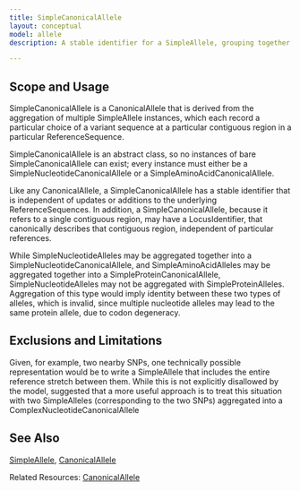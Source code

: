 ```yaml
---
title: SimpleCanonicalAllele
layout: conceptual
model: allele
description: A stable identifier for a SimpleAllele, grouping together the different ways that the allele might be described across different versions of different ReferenceSequences.

---
```


Scope and Usage
---------------



SimpleCanonicalAllele is a CanonicalAllele that is derived from the aggregation of multiple SimpleAllele instances, which each record a particular choice of a variant sequence at a particular contiguous region in a particular ReferenceSequence.

SimpleCanonicalAllele is an abstract class, so no instances of bare SimpleCanonicalAllele can exist; every instance must either be a SimpleNucleotideCanonicalAllele or a SimpleAminoAcidCanonicalAllele.

Like any CanonicalAllele, a SimpleCanonicalAllele has a stable identifier that is independent of updates or additions to the underlying ReferenceSequences.  In addition, a SimpleCanonicalAllele, because it refers to a single contiguous region, may have a LocusIdentifier, that canonically describes that contiguous region, independent of particular references.

While SimpleNucleotideAlleles may be aggregated together into a SimpleNucleotideCanonicalAllele, and SimpleAminoAcidAlleles may be aggregated together into a SimpleProteinCanonicalAllele, SimpleNucleotideAlleles may not be aggregated with SimpleProteinAlleles.  Aggregation of this type would imply identity between these two types of alleles, which is invalid, since multiple nucleotide alleles may lead to the same protein allele, due to codon degeneracy.

Exclusions and Limitations
--------------------------

Given, for example, two nearby SNPs, one technically possible representation would be to write a SimpleAllele that includes the entire reference stretch between them.   While this is not explicitly disallowed by the model, suggested that a more useful approach is to treat this situation with two SimpleAlleles (corresponding to the two SNPs) aggregated into a ComplexNucleotideCanonicalAllele

See Also
--------

[SimpleAllele](../simple_allele/index.html), [CanonicalAllele](index.html)

Related Resources: [CanonicalAllele](/allele/resource/canonical_allele/index.html)
